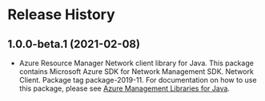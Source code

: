 # Release History

## 1.0.0-beta.1 (2021-02-08)

- Azure Resource Manager Network client library for Java. This package contains Microsoft Azure SDK for Network Management SDK. Network Client. Package tag package-2019-11. For documentation on how to use this package, please see [Azure Management Libraries for Java](https://aka.ms/azsdk/java/mgmt).

